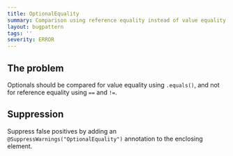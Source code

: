 ```yaml
---
title: OptionalEquality
summary: Comparison using reference equality instead of value equality
layout: bugpattern
tags: ''
severity: ERROR
---
```


<!--
*** AUTO-GENERATED, DO NOT MODIFY ***
To make changes, edit the @BugPattern annotation or the explanation in docs/bugpattern.
-->

## The problem
Optionals should be compared for value equality using `.equals()`, and not for reference equality using `==` and `!=`.

## Suppression
Suppress false positives by adding an `@SuppressWarnings("OptionalEquality")` annotation to the enclosing element.
